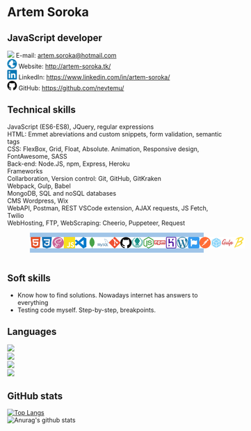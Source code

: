 <link rel="stylesheet" type="text/css" media="all" href="styles.css" />

# Artem Soroka
## JavaScript developer

<img width="22px" src="https://cdn.jsdelivr.net/npm/simple-icons@3.11.0/icons/mail-dot-ru.svg" /> E-mail: artem.soroka@hotmail.com  
<img width="22px" src="./img/globe.svg" /> Website: http://artem-soroka.tk/  
<img width="22px" src="./img/linkedin.svg" /> LinkedIn: https://www.linkedin.com/in/artem-soroka/   
<img width="22px" src="./img/github.svg" /> GitHub: https://github.com/nevtemu/  

## Technical skills
JavaScript (ES6-ES8), JQuery, regular expressions  
HTML: Emmet abreviations and custom snippets, form validation, semantic tags  
CSS: FlexBox, Grid, Float, Absolute. Animation, Responsive design, FontAwesome, SASS  
Back-end: Node.JS, npm, Express, Heroku  
Frameworks	  
Collarboration, Version control: Git, GitHub, GitKraken  
Webpack, Gulp, Babel  
MongoDB, SQL and noSQL databases  
CMS Wordpress, Wix  
WebAPI, Postman, REST VSCode extension, AJAX requests, JS Fetch, Twilio  
WebHosting, FTP, WebScraping:	 Cheerio, Puppeteer, Request  
      
<div class="icons" style="display: flex;
  justify-content: space-between;
  max-width: 400px;
  margin: 0 auto;
  background: #A0C5E8;
  padding: 10px 0;">
<img align="left" alt="HTML5" width="26px" src="./img/html5.svg" style="display:block"/>
<img align="left" alt="CSS3" width="26px" src="./img/css3.svg" />
<img align="left" alt="Sass" width="26px" src="./img/sass.svg" />
<img align="left" alt="JavaScript" width="26px" src="./img/javascript.svg" />
<img align="left" alt="Visual Studio Code" width="26px" src="./img/visualstudiocode.svg" />
<img align="left" alt="MongoDB" width="26px" src="./img/mongodb.svg"/>
<img align="left" alt="mySQL" width="26px" src="./img/mysql.svg"/>
<img align="left" alt="Git" width="26px" src="./img/git.svg" />
<img align="left" alt="GitHub" width="26px" src="./img/github.svg" />
<img align="left" alt="GitHub" width="26px" src="./img/gitkraken.svg" />
<img align="left" alt="Node.JS" width="26px" src="./img/node-dot-js.svg" />
<img align="left" alt="NPM" width="26px" src="./img/npm.svg" />
<img align="left" alt="Heroku" width="26px" src="./img/heroku.svg" />
<img align="left" alt="Wordpress" width="26px" src="./img/wordpress.svg" />
<img align="left" alt="FontAwesome" width="26px" src="./img/fontawesome.svg" />
<img align="left" alt="Postman" width="26px" src="./img/postman.svg" fill="green"/>
<img align="left" alt="Webpack" width="26px" src="./img/webpack.svg" />
<img align="left" alt="Gulp" width="26px" src="./img/gulp.svg" />  
<img align="left" alt="Babel" width="26px" src="./img/babel.svg" /> 
</div>
</br>
  

## Soft skills

- Know how to find solutions. Nowadays internet has answers to everything  
- Testing code myself. Step-by-step, breakpoints.

## Languages

![](https://img.shields.io/badge/Ukrainian-Native-blue?style=flat)  
![](https://img.shields.io/badge/Russian-Native-blue?style=flat)  
![](https://img.shields.io/badge/English-Proficient-blue?style=flat)  
![](https://img.shields.io/badge/Arabic-Intermediate-blue?style=flat)  

## GitHub stats

[![Top Langs](https://github-readme-stats.vercel.app/api/top-langs/?username=nevtemu)](https://github.com/anuraghazra/github-readme-stats)  
![Anurag's github stats](https://github-readme-stats.vercel.app/api?username=nevtemu&hide=stars,issues,contribs)

[website]: http://artem-soroka.tk/
[linkedin]: https://www.linkedin.com/in/artem-soroka/
[github]: https://github.com/nevtemu/

